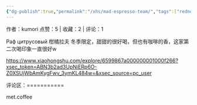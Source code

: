 ```yaml
---
{"dg-publish":true,"permalink":"/xhs/mad-espresso-team/","tags":["rednote"],"noteIcon":"","updated":"2025-03-17T21:38:17.171+08:00"}
---
```


作者：kumori
点赞：5   |   收藏：2   |   评论：1

Раф цитрусовый 柑橘拉夫 冬季限定，甜甜的很好喝，但也有咖啡的香，这家第二次喝印象一直很好w

https://www.xiaohongshu.com/explore/6599867a000000001000f266?xsec_token=ABN3b2ad3UpNiERp6O-Z0XSUjWbAmKygFwv_3ymKL484w=&xsec_source=pc_user

评论区：===========

met.coffee